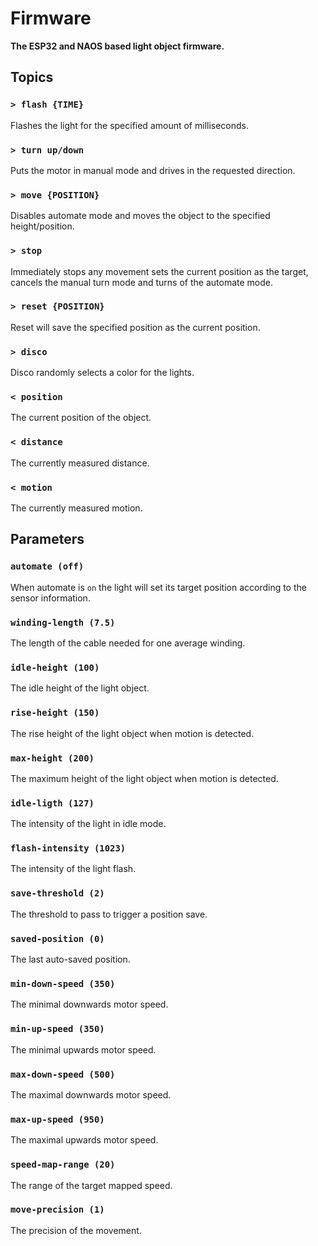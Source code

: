 # Firmware

**The ESP32 and NAOS based light object firmware.**

## Topics

### `> flash {TIME}`

Flashes the light for the specified amount of milliseconds.

### `> turn up/down`

Puts the motor in manual mode and drives in the requested direction.

### `> move {POSITION}`

Disables automate mode and moves the object to the specified height/position.

### `> stop`

Immediately stops any movement sets the current position as the target, cancels the manual turn mode and turns of the
automate mode.
  
### `> reset {POSITION}`

Reset will save the specified position as the current position.

### `> disco`

Disco randomly selects a color for the lights.

### `< position`

The current position of the object.

### `< distance`

The currently measured distance.

### `< motion`

The currently measured motion.

## Parameters

### `automate (off)`

When automate is `on` the light will set its target position according to the sensor information.

### `winding-length (7.5)`

The length of the cable needed for one average winding.

### `idle-height (100)`

The idle height of the light object.

### `rise-height (150)`

The rise height of the light object when motion is detected.

### `max-height (200)`

The maximum height of the light object when motion is detected.

### `idle-ligth (127)`

The intensity of the light in idle mode.

### `flash-intensity (1023)`

The intensity of the light flash.

### `save-threshold (2)`

The threshold to pass to trigger a position save.

### `saved-position (0)`

The last auto-saved position.

### `min-down-speed (350)`

The minimal downwards motor speed.

### `min-up-speed (350)`

The minimal upwards motor speed.

### `max-down-speed (500)`

The maximal downwards motor speed.

### `max-up-speed (950)`

The maximal upwards motor speed.

### `speed-map-range (20)`

The range of the target mapped speed.

### `move-precision (1)`

The precision of the movement.
